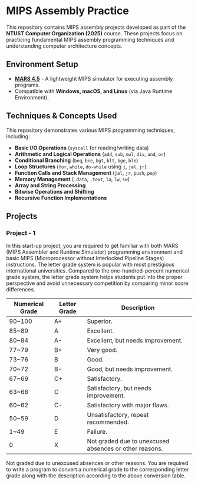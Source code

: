 # MIPS Assembly Practice

This repository contains MIPS assembly projects developed as part of the **NTUST Computer Organization (2025)** course. These projects focus on practicing fundamental MIPS assembly programming techniques and understanding computer architecture concepts.

## Environment Setup
- **[MARS 4.5](https://github.com/aeris170/MARS-Theme-Engine.git)** - A lightweight MIPS simulator for executing assembly programs.
- Compatible with **Windows, macOS, and Linux** (via Java Runtime Environment).

## Techniques & Concepts Used
This repository demonstrates various MIPS programming techniques, including:

- **Basic I/O Operations** (`syscall` for reading/writing data)
- **Arithmetic and Logical Operations** (`add`, `sub`, `mul`, `div`, `and`, `or`)
- **Conditional Branching** (`beq`, `bne`, `bgt`, `blt`, `bge`, `ble`)
- **Loop Structures** (`for`, `while`, `do-while` using `j`, `jal`, `jr`)
- **Function Calls and Stack Management** (`jal`, `jr`, `push`, `pop`)
- **Memory Management** (`.data`, `.text`, `la`, `lw`, `sw`)
- **Array and String Processing**
- **Bitwise Operations and Shifting**
- **Recursive Function Implementations**

## Projects

### Project - 1

In this start-up project, you are required to get familiar with both MARS (MIPS 
Assembler and Runtime Simulator) programming environment and basic MIPS 
(Microprocessor without Interlocked Pipeline Stages) instructions. 
The letter grade system is popular with most prestigious international universities. 
Compared to the one-hundred-percent numerical grade system, the letter grade system 
helps students put into the proper perspective and avoid unnecessary competition by 
comparing minor score differences. 

| Numerical Grade | Letter Grade | Description |
|---------------|-------------|------------------------------------------|
| 90~100       | A+          | Superior.                                |
| 85~89        | A           | Excellent.                               |
| 80~84        | A-          | Excellent, but needs improvement.        |
| 77~79        | B+          | Very good.                               |
| 73~76        | B           | Good.                                    |
| 70~72        | B-          | Good, but needs improvement.             |
| 67~69        | C+          | Satisfactory.                            |
| 63~66        | C           | Satisfactory, but needs improvement.     |
| 60~62        | C-          | Satisfactory with major flaws.           |
| 50~59        | D           | Unsatisfactory, repeat recommended.      |
| 1~49         | E           | Failure.                                 |
| 0            | X           | Not graded due to unexcused absences or other reasons. |


Not graded due to unexcused absences or other reasons. 
You are required to write a program to convert a numerical grade to the 
corresponding letter grade along with the description according to the above conversion 
table.
